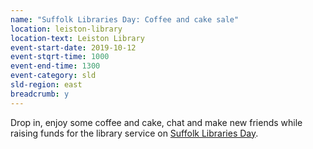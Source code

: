 ```yaml
---
name: "Suffolk Libraries Day: Coffee and cake sale"
location: leiston-library
location-text: Leiston Library
event-start-date: 2019-10-12
event-stqrt-time: 1000
event-end-time: 1300
event-category: sld
sld-region: east
breadcrumb: y
---
```


Drop in, enjoy some coffee and cake, chat and make new friends while raising funds for the library service on [Suffolk Libraries Day](/suffolk-libraries-day/).
